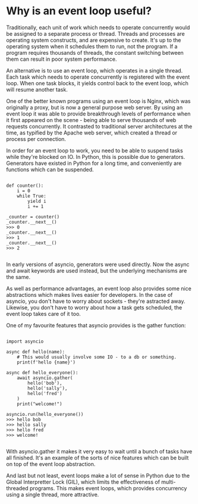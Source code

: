 # Why is an event loop useful?

Traditionally, each unit of work which needs to operate concurrently would be assigned to a separate process or thread. Threads and processes are operating system constructs, and are expensive to create. It's up to the operating system when it schedules them to run, not the program. If a program requires thousands of threads, the constant switching between them can result in poor system performance.

An alternative is to use an event loop, which operates in a single thread. Each task which needs to operate concurrently is registered with the event loop. When one task blocks, it yields control back to the event loop, which will resume another task.

One of the better known programs using an event loop is Nginx, which was originally a proxy, but is now a general purpose web server. By using an event loop it was able to provide breakthrough levels of performance when it first appeared on the scene - being able to serve thousands of web requests concurrently. It contrasted to traditional server architectures at the time, as typified by the Apache web server, which created a thread or process per connection.

In order for an event loop to work, you need to be able to suspend tasks while they're blocked on IO. In Python, this is possible due to generators. Generators have existed in Python for a long time, and conveniently are functions which can be suspended.

<pre><code class="language-python">
def counter():
    i = 0
    while True:
        yield i
        i += 1

_counter = counter()
_counter.__next__()
>>> 0
_counter.__next__()
>>> 1
_counter.__next__()
>>> 2

</code></pre>

In early versions of asyncio, generators were used directly. Now the async and await keywords are used instead, but the underlying mechanisms are the same.

As well as performance advantages, an event loop also provides some nice abstractions which makes lives easier for developers. In the case of asyncio, you don't have to worry about sockets - they're astracted away. Likewise, you don't have to worry about how a task gets scheduled, the event loop takes care of it too.

One of my favourite features that asyncio provides is the gather function:

<pre><code class="language-python">
import asyncio

async def hello(name):
    # This would usually involve some IO - to a db or something.
    print(f'hello {name}')

async def hello_everyone():
    await asyncio.gather(
        hello('bob'),
        hello('sally'),
        hello('fred')
    )
    print("welcome!")

asyncio.run(hello_everyone())
>>> hello bob
>>> hello sally
>>> hello fred
>>> welcome!

</code></pre>

With asyncio.gather it makes it very easy to wait until a bunch of tasks have all finished. It's an example of the sorts of nice features which can be built on top of the event loop abstraction.

And last but not least, event loops make a lot of sense in Python due to the Global Interpretter Lock (GIL), which limits the effectiveness of multi-threaded programs. This makes event loops, which provides concurrency using a single thread, more attractive.
